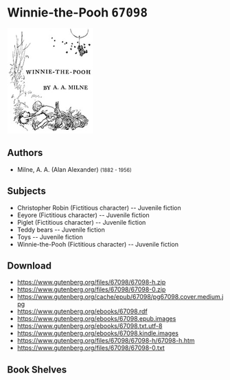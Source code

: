 # Winnie-the-Pooh <kbd>67098</kbd>

![](./cover.medium.jpg "")

## Authors


 - Milne, A. A. (Alan Alexander) <small>(1882 - 1956)</small>

## Subjects


 - Christopher Robin (Fictitious character) -- Juvenile fiction
 - Eeyore (Fictitious character) -- Juvenile fiction
 - Piglet (Fictitious character) -- Juvenile fiction
 - Teddy bears -- Juvenile fiction
 - Toys -- Juvenile fiction
 - Winnie-the-Pooh (Fictitious character) -- Juvenile fiction

## Download


 - https://www.gutenberg.org/files/67098/67098-h.zip
 - https://www.gutenberg.org/files/67098/67098-0.zip
 - https://www.gutenberg.org/cache/epub/67098/pg67098.cover.medium.jpg
 - https://www.gutenberg.org/ebooks/67098.rdf
 - https://www.gutenberg.org/ebooks/67098.epub.images
 - https://www.gutenberg.org/ebooks/67098.txt.utf-8
 - https://www.gutenberg.org/ebooks/67098.kindle.images
 - https://www.gutenberg.org/files/67098/67098-h/67098-h.htm
 - https://www.gutenberg.org/files/67098/67098-0.txt

## Book Shelves


